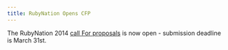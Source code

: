 ```yaml
---
title: RubyNation Opens CFP
---
```


The RubyNation 2014 [call For proposals][cfp] is now open - submission deadline
is March 31st.

[cfp]: https://docs.google.com/forms/d/1Fd1R4LEMp9-ShD-RYqf5EGkF0aq0io8Y-CgDsSEEGJI/viewform
